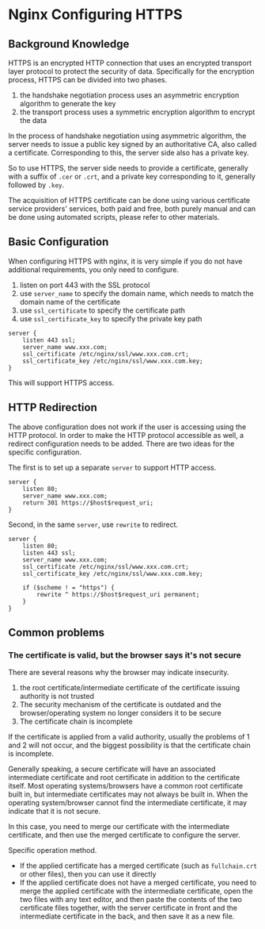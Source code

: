 # Nginx Configuring HTTPS

## Background Knowledge

HTTPS is an encrypted HTTP connection that uses an encrypted transport layer protocol to protect the security of data. Specifically for the encryption process, HTTPS can be divided into two phases.

1. the handshake negotiation process uses an asymmetric encryption algorithm to generate the key
2. the transport process uses a symmetric encryption algorithm to encrypt the data

In the process of handshake negotiation using asymmetric algorithm, the server needs to issue a public key signed by an authoritative CA, also called a certificate. Corresponding to this, the server side also has a private key.

So to use HTTPS, the server side needs to provide a certificate, generally with a suffix of `.cer` or `.crt`, and a private key corresponding to it, generally followed by `.key`.

The acquisition of HTTPS certificate can be done using various certificate service providers' services, both paid and free, both purely manual and can be done using automated scripts, please refer to other materials.

## Basic Configuration

When configuring HTTPS with nginx, it is very simple if you do not have additional requirements, you only need to configure.

1. listen on port 443 with the SSL protocol
2. use `server_name` to specify the domain name, which needs to match the domain name of the certificate
3. use `ssl_certificate` to specify the certificate path
4. use `ssl_certificate_key` to specify the private key path

```
server {
    listen 443 ssl;
    server_name www.xxx.com;
    ssl_certificate /etc/nginx/ssl/www.xxx.com.crt;
    ssl_certificate_key /etc/nginx/ssl/www.xxx.com.key;
}
```

This will support HTTPS access.

## HTTP Redirection

The above configuration does not work if the user is accessing using the HTTP protocol. In order to make the HTTP protocol accessible as well, a redirect configuration needs to be added. There are two ideas for the specific configuration.

The first is to set up a separate ``server`` to support HTTP access.

```
server {
    listen 80;
    server_name www.xxx.com;
    return 301 https://$host$request_uri;
}
```

Second, in the same `server`, use `rewrite` to redirect.

```
server {
    listen 80;
    listen 443 ssl;
    server_name www.xxx.com;
    ssl_certificate /etc/nginx/ssl/www.xxx.com.crt;
    ssl_certificate_key /etc/nginx/ssl/www.xxx.com.key;

    if ($scheme ! = "https") {
        rewrite ^ https://$host$request_uri permanent;
    }
}
```

## Common problems

### The certificate is valid, but the browser says it's not secure

There are several reasons why the browser may indicate insecurity.

1. the root certificate/intermediate certificate of the certificate issuing authority is not trusted
2. The security mechanism of the certificate is outdated and the browser/operating system no longer considers it to be secure
3. The certificate chain is incomplete

If the certificate is applied from a valid authority, usually the problems of 1 and 2 will not occur, and the biggest possibility is that the certificate chain is incomplete.

Generally speaking, a secure certificate will have an associated intermediate certificate and root certificate in addition to the certificate itself. Most operating systems/browsers have a common root certificate built in, but intermediate certificates may not always be built in. When the operating system/browser cannot find the intermediate certificate, it may indicate that it is not secure.

In this case, you need to merge our certificate with the intermediate certificate, and then use the merged certificate to configure the server.

Specific operation method.

- If the applied certificate has a merged certificate (such as `fullchain.crt` or other files), then you can use it directly
- If the applied certificate does not have a merged certificate, you need to merge the applied certificate with the intermediate certificate, open the two files with any text editor, and then paste the contents of the two certificate files together, with the server certificate in front and the intermediate certificate in the back, and then save it as a new file.
